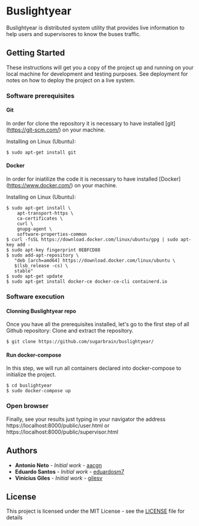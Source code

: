 # Buslightyear

Buslightyear is distributed system utility that provides live information to help users and supervisores to know the buses traffic.

## Getting Started

These instructions will get you a copy of the project up and running on your local machine for development and testing purposes. See deployment for notes on how to deploy the project on a live system.

### Software prerequisites

#### Git

In order for clone the repository it is necessary to have installed [git] (https://git-scm.com/) on your machine.

Installing on Linux (Ubuntu):
```
$ sudo apt-get install git
```
#### Docker

In order for iniatilize the code it is necessary to have installed [Docker] (https://www.docker.com/) on your machine.

Installing on Linux (Ubuntu):
```
$ sudo apt-get install \
    apt-transport-https \
    ca-certificates \
    curl \
    gnupg-agent \
    software-properties-common
$ curl -fsSL https://download.docker.com/linux/ubuntu/gpg | sudo apt-key add -
$ sudo apt-key fingerprint 0EBFCD88
$ sudo add-apt-repository \
   "deb [arch=amd64] https://download.docker.com/linux/ubuntu \
   $(lsb_release -cs) \
   stable"
$ sudo apt-get update
$ sudo apt-get install docker-ce docker-ce-cli containerd.io
```

### Software execution

#### Clonning Buslightyear repo

Once you have all the prerequisites installed, let's go to the first step of all Github repository: Clone and extract the repository.

```
$ git clone https://github.com/sugarbrain/buslightyear/
```

#### Run docker-compose

In this step, we will run all containers declared into docker-compose to initialize the project.

```
$ cd buslightyear
$ sudo docker-compose up
```

### Open browser

Finally, see your results just typing in your navigator the address https://localhost:8000/public/user.html or https://localhost:8000/public/supervisor.html

## Authors

* **Antonio Neto** - *Initial work* - [aacgn](https://github.com/aacgn)
* **Eduardo Santos** - *Initial work* - [eduardosm7](https://github.com/eduardosm7)
* **Vinícius Giles** - *Initial work* - [gilesv](https://github.com/gilesv)

## License

This project is licensed under the MIT License - see the [LICENSE](LICENSE) file for details